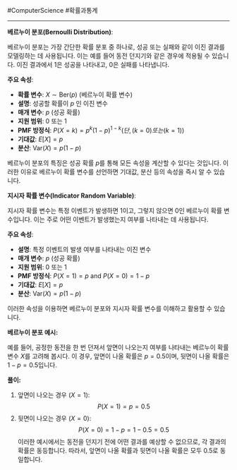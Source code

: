 #ComputerScience #확률과통계 

---
**베르누이 분포(Bernoulli Distribution)**:

베르누이 분포는 가장 간단한 확률 분포 중 하나로, 성공 또는 실패와 같이 이진 결과를 모델링하는 데 사용됩니다. 이는 예를 들어 동전 던지기와 같은 경우에 적용될 수 있습니다. 이진 결과에서 1은 성공을 나타내고, 0은 실패를 나타냅니다.

**주요 속성**:
- **확률 변수**:  $X \sim \text{Ber}(p)$ (베르누이 확률 변수)
- **설명**: 성공할 확률이 $p$ 인 이진 변수
- **매개 변수**: $p$ (성공 확률)
- **지원 범위**: 0 또는 1
- **PMF 방정식**:  $P(X = k) = p^k (1-p)^{1-k} (단, ( k = 0) 또는 ( k = 1 ))$ 
- **기대값**:  $E[X] = p$
- **분산**:  $\text{Var}(X) = p(1-p)$

베르누이 분포의 특징은 성공 확률 $p$를 통해 모든 속성을 계산할 수 있다는 것입니다. 이러한 이유로 베르누이 확률 변수를 선언하면 기대값, 분산 등의 속성을 즉시 알 수 있습니다.

**지시자 확률 변수(Indicator Random Variable)**:

지시자 확률 변수는 특정 이벤트가 발생하면 1이고, 그렇지 않으면 0인 베르누이 확률 변수입니다. 이는 주로 어떤 이벤트가 발생했는지 여부를 나타내는 데 사용됩니다.

**주요 속성**:
- **설명**: 특정 이벤트의 발생 여부를 나타내는 이진 변수
- **매개 변수**:  $p$ (성공 확률)
- **지원 범위**: 0 또는 1
- **PMF 방정식**:  $P(X = 1) = p$ and  $P(X = 0) = 1-p$
- **기대값**:  $E[X] = p$
- **분산**:  $\text{Var}(X) = p(1-p)$

이러한 속성을 이용하면 베르누이 분포와 지시자 확률 변수를 이해하고 활용할 수 있습니다.

**베르누이 분포 예시:**

예를 들어, 공정한 동전을 한 번 던져서 앞면이 나오는지 여부를 나타내는 베르누이 확률 변수 $X$를 고려해 봅시다. 이 경우, 앞면이 나올 확률은 $p = 0.5$이며, 뒷면이 나올 확률은 $1 - p = 0.5$입니다.

**풀이:**

1. 앞면이 나오는 경우 $(X = 1)$:$$P(X = 1) = p = 0.5$$
2. 뒷면이 나오는 경우 $(X = 0)$:$$P(X = 0) = 1 - p = 1 - 0.5 = 0.5$$
이러한 예시에서는 동전을 던지기 전에 어떤 결과를 예상할 수 없으므로, 각 결과의 확률은 동등합니다. 따라서, 앞면이 나올 확률과 뒷면이 나올 확률은 모두 0.5로 동일합니다.
